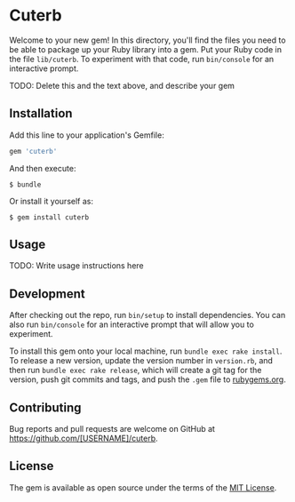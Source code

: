 # Cuterb

Welcome to your new gem! In this directory, you'll find the files you need to be able to package up your Ruby library into a gem. Put your Ruby code in the file `lib/cuterb`. To experiment with that code, run `bin/console` for an interactive prompt.

TODO: Delete this and the text above, and describe your gem

## Installation

Add this line to your application's Gemfile:

```ruby
gem 'cuterb'
```

And then execute:

    $ bundle

Or install it yourself as:

    $ gem install cuterb

## Usage

TODO: Write usage instructions here

## Development

After checking out the repo, run `bin/setup` to install dependencies. You can also run `bin/console` for an interactive prompt that will allow you to experiment.

To install this gem onto your local machine, run `bundle exec rake install`. To release a new version, update the version number in `version.rb`, and then run `bundle exec rake release`, which will create a git tag for the version, push git commits and tags, and push the `.gem` file to [rubygems.org](https://rubygems.org).

## Contributing

Bug reports and pull requests are welcome on GitHub at https://github.com/[USERNAME]/cuterb.

## License

The gem is available as open source under the terms of the [MIT License](https://opensource.org/licenses/MIT).
